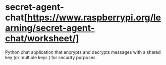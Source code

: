 # secret-agent-chat[https://www.raspberrypi.org/learning/secret-agent-chat/worksheet/]
Python chat application that encrypts and decrypts messages with a shared key (or multiple keys ) for security purposes.
